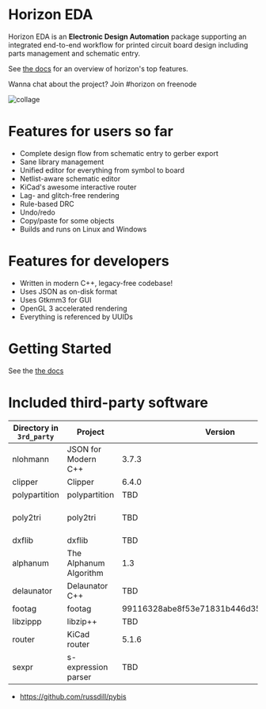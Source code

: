 # Horizon EDA

Horizon EDA is an **Electronic Design Automation** package supporting an integrated end-to-end workflow for printed circuit board design including parts management and schematic entry. 

See [the docs](https://docs.horizon-eda.org/en/latest/feature-overview.html) for an overview
of horizon's top features.

Wanna chat about the project? Join #horizon on freenode

![collage](https://horizon-eda.org/screenshots/collage.png)

# Features for users so far
- Complete design flow from schematic entry to gerber export
- Sane library management
- Unified editor for everything from symbol to board
- Netlist-aware schematic editor
- KiCad's awesome interactive router
- Lag- and glitch-free rendering
- Rule-based DRC
- Undo/redo
- Copy/paste for some objects
- Builds and runs on Linux and Windows

# Features for developers
- Written in modern C++, legacy-free codebase!
- Uses JSON as on-disk format
- Uses Gtkmm3 for GUI
- OpenGL 3 accelerated rendering
- Everything is referenced by UUIDs

# Getting Started
See the [the docs](https://docs.horizon-eda.org/en/latest/installation.html)

# Included third-party software

| Directory in `3rd_party` | Project                | Version                                  | URL                                                             | License      |
|--------------------------|------------------------|------------------------------------------|-----------------------------------------------------------------|--------------|
| nlohmann                 | JSON for Modern C++    | 3.7.3                                    | https://github.com/nlohmann/json/                               | MIT          |
| clipper                  | Clipper                | 6.4.0                                    | http://www.angusj.com/delphi/clipper.php                        | Boost        |
| polypartition            | polypartition          | TBD                                      | https://github.com/ivanfratric/polypartition/                   | MIT          |
| poly2tri                 | poly2tri               | TBD                                      | https://github.com/jhasse/poly2tri                              | 3-Clause BSD |
| dxflib                   | dxflib                 | TBD                                      | https://qcad.org/en/90-dxflib                                   | GPLv2        |
| alphanum                 | The Alphanum Algorithm | 1.3                                      | http://www.davekoelle.com/alphanum.html                         | MIT          |
| delaunator               | Delaunator C++         | TBD                                      | https://github.com/abellgithub/delaunator-cpp                   | MIT          |
| footag                   | footag                 | 99116328abe8f53e71831b446d35e93ee7128ef3 | https://github.com/endofexclusive/footag                        | GPLv3        |
| libzippp                 | libzip++               | TBD                                      | https://github.com/leezu/libzippp                               | ISC          |
| router                   | KiCad router           | 5.1.6                                    | https://gitlab.com/kicad/code/kicad/-/tree/master/pcbnew/router | GPLv3        |
| sexpr                    | s-expression parser    | TBD                                      | https://gitlab.com/kicad/code/kicad/-/tree/master/libs/sexpr    | GPLv3        |


- https://github.com/russdill/pybis
